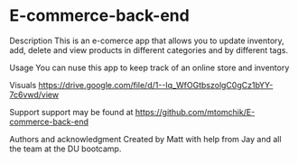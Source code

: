 # E-commerce-back-end
Description
This is an e-comerce app that allows you to update inventory, add, delete and view products in different categories and by different tags.

Usage
You can nuse this app to keep track of an online store and inventory

Visuals
https://drive.google.com/file/d/1--Iq_WfOGtbszolgC0gCz1bYY-7c6vwd/view

Support
support may be found at https://github.com/mtomchik/E-commerce-back-end

Authors and acknowledgment
Created by Matt with help from Jay and all the team at the DU bootcamp.
